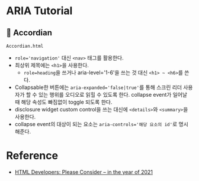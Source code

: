 # ARIA Tutorial

## 📜 Accordian

`Accordian.html`

- `role='navigation'` 대신 `<nav>` 태그를 활용한다.
- 최상위 제목에는 `<h1>`을 사용한다.
  - `role=heading`을 쓰거나 aria-level='1-6'을 쓰는 것 대신 `<h1> ~ <h6>`를 쓴다.
- Collapsable한 버튼에는 `aria-expanded='false|true'`를 통해 스크린 리더 사용자가 할 수 있는 행위를 오디오로 읽힐 수 있도록 한다. collapse event가 일어날 때 해당 속성도 빠짐없이 toggle 되도록 한다.
- disclosure widget custom control을 쓰는 대신에 `<details>`와 `<summary>`을 사용한다.
- collapse event의 대상이 되는 요소는 `aria-controls='해당 요소의 id'`로 명시해준다.

# Reference

- [HTML Developers: Please Consider – in the year of 2021](https://html5accessibility.com/stuff/2021/05/01/html-developers-please-consider-in-the-year-of-2021/)
